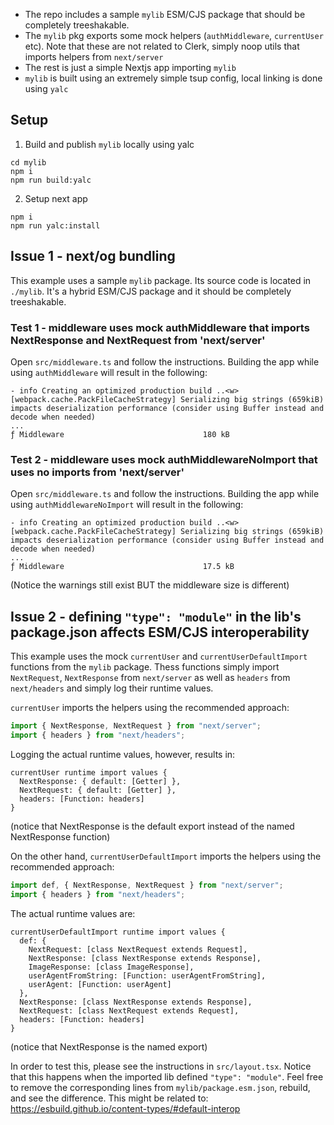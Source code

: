 - The repo includes a sample `mylib` ESM/CJS package that should be completely treeshakable.
- The `mylib` pkg exports some mock helpers (`authMiddleware`, `currentUser` etc). Note that these are not related to Clerk, simply noop utils that imports helpers from `next/server`
- The rest is just a simple Nextjs app importing `mylib`
- `mylib` is built using an extremely simple tsup config, local linking is done using `yalc`

## Setup
1. Build and publish `mylib` locally using yalc
```
cd mylib
npm i 
npm run build:yalc
```
2. Setup next app
```
npm i
npm run yalc:install
```


## Issue 1 - next/og bundling
This example uses a sample `mylib` package. Its source code is located in `./mylib`. It's a hybrid ESM/CJS package and it should be completely treeshakable. 
### Test 1 - middleware uses mock authMiddleware that imports NextResponse and NextRequest from 'next/server'
Open `src/middleware.ts` and follow the instructions.
Building the app while using `authMiddleware` will result in the following:
```
- info Creating an optimized production build ..<w> [webpack.cache.PackFileCacheStrategy] Serializing big strings (659kiB) impacts deserialization performance (consider using Buffer instead and decode when needed)
...
ƒ Middleware                               180 kB
```

### Test 2 - middleware uses mock authMiddlewareNoImport that uses no imports from 'next/server'
Open `src/middleware.ts` and follow the instructions.
Building the app while using `authMiddlewareNoImport` will result in the following:
```
- info Creating an optimized production build ..<w> [webpack.cache.PackFileCacheStrategy] Serializing big strings (659kiB) impacts deserialization performance (consider using Buffer instead and decode when needed)
...
ƒ Middleware                               17.5 kB
```
(Notice the warnings still exist BUT the middleware size is different)





## Issue 2 - defining `"type": "module"` in the lib's package.json affects ESM/CJS interoperability
This example uses the mock `currentUser` and `currentUserDefaultImport`  functions from the `mylib` package. Thess functions simply import `NextRequest`, `NextResponse` from `next/server` as well as `headers` from `next/headers` and simply log their runtime values.

`currentUser` imports the helpers using the recommended approach: 
```ts
import { NextResponse, NextRequest } from "next/server";
import { headers } from "next/headers";
```
Logging the actual runtime values, however, results in: 
```
currentUser runtime import values {
  NextResponse: { default: [Getter] },
  NextRequest: { default: [Getter] },
  headers: [Function: headers]
}
```
(notice that NextResponse is the default export instead of the named NextResponse function)

On the other hand, `currentUserDefaultImport` imports the helpers using the recommended approach:
```ts
import def, { NextResponse, NextRequest } from "next/server";
import { headers } from "next/headers";
```
The actual runtime values are:
```
currentUserDefaultImport runtime import values {
  def: {
    NextRequest: [class NextRequest extends Request],
    NextResponse: [class NextResponse extends Response],
    ImageResponse: [class ImageResponse],
    userAgentFromString: [Function: userAgentFromString],
    userAgent: [Function: userAgent]
  },
  NextResponse: [class NextResponse extends Response],
  NextRequest: [class NextRequest extends Request],
  headers: [Function: headers]
}
```
(notice that NextResponse is the named export)

In order to test this, please see the instructions in `src/layout.tsx`. Notice that this happens when the imported lib defined `"type": "module"`. Feel free to remove the corresponding lines from `mylib/package.esm.json`, rebuild, and see the difference.
This might be related to: https://esbuild.github.io/content-types/#default-interop